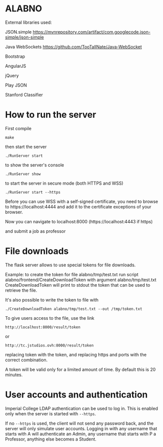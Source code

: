 # ALABNO


External libraries used:

JSON.simple https://mvnrepository.com/artifact/com.googlecode.json-simple/json-simple

Java WebSockets https://github.com/TooTallNate/Java-WebSocket

Bootstrap

AngularJS

jQuery

Play JSON

Stanford Classifier


# How to run the server

First compile

```
make
```

then start the server

```
./RunServer start
```

to show the server's console

```
./RunServer show
```

to start the server in secure mode (both HTTPS and WSS)

```
./RunServer start --https
```
Before you can use WSS with a self-signed certificate, you need to browse to https://localhost:4444 and add it to the certificate exceptions of your browser.

Now you can navigate to localhost:8000 (https://localhost:4443 if https)

and submit a job as professor


# File downloads

The flask server allows to use special tokens for file downloads.

Example: to create the token for file alabno/tmp/test.txt
run script alabno/frontend/CreateDownloadToken with argument
alabno/tmp/test.txt
CreateDownloadToken will print to stdout the token that can be used to retrieve the file.

It's also possible to write the token to file with
```
./CreateDownloadToken alabno/tmp/test.txt --out /tmp/token.txt
```

To give users access to the file, use the link
```
http://localhost:8000/result/token
```
or
```
http://tc.jstudios.ovh:8000/result/token
```
replacing token with the token, and replacing https and ports with the correct combination.

A token will be valid only for a limited amount of time. By default this is 20 minutes.

# User accounts and authentication

Imperial College LDAP authentication can be used to log in. This is enabled only when the server is started with `--https`.

If no `--https` is used, the client will not send any password back, and the server will only simulate user accounts. Logging in with any username that starts with A will authenticate an Admin, any username that starts with P a Professor, anything else becomes a Student.
